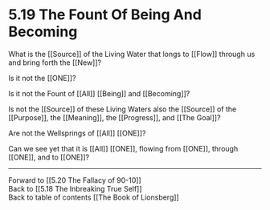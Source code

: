 # 5.19 The Fount Of Being And Becoming

What is the [[Source]] of the Living Water that longs to [[Flow]] through us and bring forth the [[New]]? 

Is it not the [[ONE]]? 

Is it not the Fount of [[All]] [[Being]] and [[Becoming]]? 

Is not the [[Source]] of these Living Waters also the [[Source]] of the [[Purpose]], the [[Meaning]], the [[Progress]], and [[The Goal]]? 

Are not the Wellsprings of [[All]] [[ONE]]? 

Can we see yet that it is [[All]] [[ONE]], flowing from [[ONE]], through [[ONE]], and to [[ONE]]? 

___

Forward to [[5.20 The Fallacy of 90-10]]    
Back to [[5.18 The Inbreaking True Self]]      
Back to table of contents [[The Book of Lionsberg]]  
